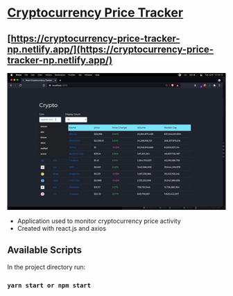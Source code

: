 # [Cryptocurrency Price Tracker](https://cryptocurrency-price-tracker-np.netlify.app/)

## [https://cryptocurrency-price-tracker-np.netlify.app/](https://cryptocurrency-price-tracker-np.netlify.app/)

![cryptocurrency_tracker](assets/cryptocurrency_tracker.gif)

- Application used to monitor cryptocurrency price activity
- Created with react.js and axios

## Available Scripts

In the project directory run:

### `yarn start or npm start`